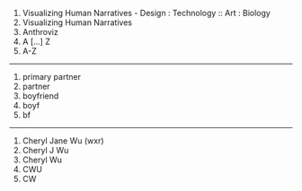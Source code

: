 1. Visualizing Human Narratives - Design : Technology :: Art : Biology
2. Visualizing Human Narratives
3. Anthroviz
4. A […] Z
5. A-Z

---

1. primary partner
2. partner
3. boyfriend
4. boyf
5. bf

---

1. Cheryl Jane Wu (wxr)
2. Cheryl J Wu
3. Cheryl Wu
4. CWU
5. CW
